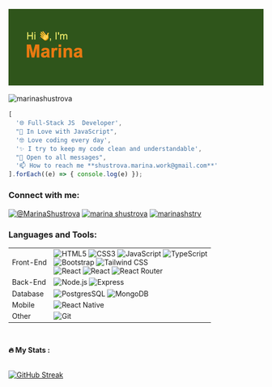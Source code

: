 
![Alt text](header.png)

<p align="left"> <img src="https://komarev.com/ghpvc/?username=marinashustrova&label=Profile%20views&color=0e75b6&style=flat" alt="marinashustrova" /> </p>

 
```javascript
[
  '🌐 Full-Stack JS  Developer',
  "💛 In Love with JavaScript",
  '🤓 Love coding every day',
  '✨ I try to keep my code clean and understandable',
  "🎉 Open to all messages",
  '📫 How to reach me **shustrova.marina.work@gmail.com**'
].forEach((e) => { console.log(e) });
```




<h3 align="left">Connect with me:</h3>
<p align="left">
<a href="https://t.me/MarinaShustrova" target="blank"><img align="center" src="https://upload.wikimedia.org/wikipedia/commons/thumb/8/82/Telegram_logo.svg/2048px-Telegram_logo.svg.png" alt="@MarinaShustrova" height="40" width="40" /></a>
<a href="https://www.linkedin.com/in/marina-shustrova-bb44a3254/" target="blank"><img align="center" src="https://raw.githubusercontent.com/rahuldkjain/github-profile-readme-generator/master/src/images/icons/Social/linked-in-alt.svg" alt="marina shustrova" height="30" width="40" /></a>
<a href="https://www.instagram.com/marinashtrv/" target="blank"><img align="center" src="https://raw.githubusercontent.com/rahuldkjain/github-profile-readme-generator/master/src/images/icons/Social/instagram.svg" alt="marinashstrv" height="30" width="40" /></a>
</p>


<h3 align="left">Languages and Tools:</h3>
<table>
	<tr>
		<td>Front-End</td>
		<td>
			<img alt="HTML5" src="https://img.shields.io/badge/HTML5-E34F26.svg?style=flat&logo=HTML5&logoColor=white">
			<img alt="CSS3" src="https://img.shields.io/badge/CSS3-1572B6.svg?style=flat&logo=CSS3&logoColor=white">
			<img alt="JavaScript" src="https://img.shields.io/badge/JavaScript-F7DF1E.svg?style=flat&logo=JavaScript&logoColor=black">
			<img alt="TypeScript" src="https://img.shields.io/badge/TypeScript-3178C6.svg?style=flat&logo=TypeScript&logoColor=white">
			<br>
			<img alt="Bootstrap" src="https://img.shields.io/badge/Bootstrap-7952B3.svg?style=flat&logo=Bootstrap&logoColor=white">
			<img alt="Tailwind CSS" src="https://img.shields.io/badge/Tailwind%20CSS-06B6D4.svg?style=flat&logo=Tailwind-CSS&logoColor=white">
			<br>
			<img alt="React" src="https://img.shields.io/badge/React-61DAFB.svg?style=flat&logo=React&logoColor=black">
			<img alt="React" src="https://img.shields.io/badge/Redux-764ABC.svg?style=flat&logo=Redux&logoColor=white">
			<img alt="React Router" src="https://img.shields.io/badge/React%20Router-CA4245.svg?style=flat&logo=React-Router&logoColor=white">
			<br>
		</td>
	</tr>
	<tr>
		<td>Back-End</td>
		<td>
			<img alt="Node.js" src="https://img.shields.io/badge/Node.js-339933.svg?style=flat&logo=nodedotjs&logoColor=white">
			<img alt="Express" src="https://img.shields.io/badge/Express-000000.svg?style=flat&logo=Express&logoColor=white">
		</td>
	</tr>
	<tr>
		<td>Database</td>
		<td>
			<img alt="PostgresSQL" src="https://img.shields.io/badge/PostgresSQL-4479A1.svg?style=flat&logo=MySQL&logoColor=white">
			<img alt="MongoDB" src="https://img.shields.io/badge/MongoDB-47A248.svg?style=flat&logo=MongoDB&logoColor=white">
		</td>
	</tr>
	<tr>
		<td>Mobile</td>
		<td>
			<img alt="React Native" src="https://img.shields.io/badge/React%20Native-61DAFB.svg?style=flat&logo=React&logoColor=black">
		</td>
	</tr>
	<tr>
		<td>Other</td>
		<td>
			<img alt="Git" src="https://img.shields.io/badge/Git-F05032.svg?style=flat&logo=Git&logoColor=white">
		</td>
	</tr>
</table>
<br>


<b> :fire: My Stats : </b> <br>
<br>

[![GitHub Streak](https://streak-stats.demolab.com?user=MarinaShustrova&theme=green_nur&hide_border=true&border_radius=4.8)](https://git.io/streak-stats)



